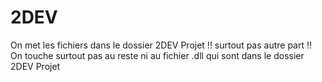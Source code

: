 # 2DEV
On met les fichiers dans le dossier 2DEV Projet !! surtout pas autre part !! On touche surtout pas au reste ni au fichier .dll qui sont dans le dossier 2DEV Projet
